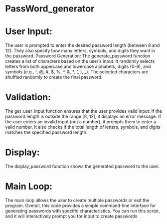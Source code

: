 # PassWord_generator

# User Input:
The user is prompted to enter the desired password length (between 8 and 12).
They also specify how many letters, symbols, and digits they want in the password.
Password Generation:
The generate_password function creates a list of characters based on the user’s input.
It randomly selects letters from both uppercase and lowercase alphabets, digits (0-9), and symbols (e.g., !, @, #, $, %, ^, &, *, (, ), _).
The selected characters are shuffled randomly to create the final password.
# Validation:
The get_user_input function ensures that the user provides valid input:
If the password length is outside the range [8, 12], it displays an error message.
If the user enters an invalid input (not a number), it prompts them to enter a valid number.
It also checks if the total length of letters, symbols, and digits matches the specified password length.
# Display:
The display_password function shows the generated password to the user.
# Main Loop:
The main loop allows the user to create multiple passwords or exit the program.
Overall, this code provides a simple command-line interface for generating passwords with specific characteristics. You can run this script, and it will interactively prompt you for input to create passwords

